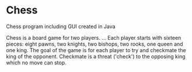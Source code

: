 # Chess
Chess program including GUI created in Java

Chess is a board game for two players. ... Each player starts with sixteen pieces: eight pawns, two knights, two bishops, two rooks, one queen and one king. The goal of the game is for each player to try and checkmate the king of the opponent. Checkmate is a threat ('check') to the opposing king which no move can stop.
